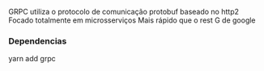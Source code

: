 GRPC utiliza o protocolo de comunicação protobuf baseado no http2
Focado totalmente em microsserviços
Mais rápido que o rest
G de google 

### Dependencias
yarn add grpc